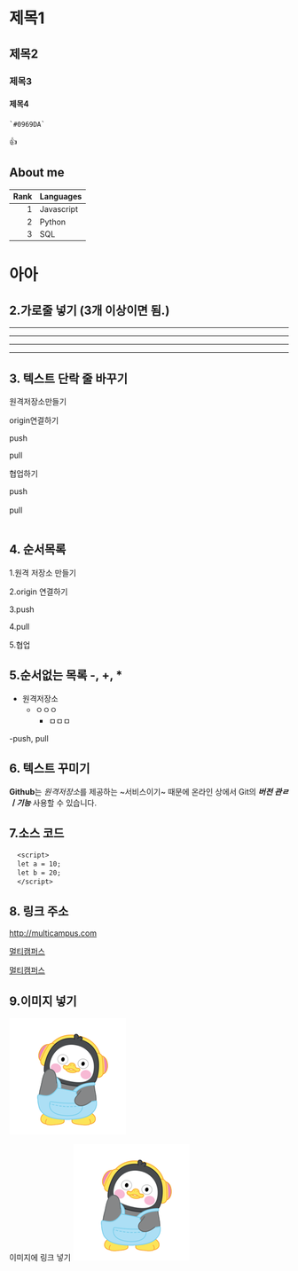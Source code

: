 # 제목1
## 제목2
### 제목3
#### 제목4

	`#0969DA`
:+1:


## About me

| Rank | Languages |
|-----:|-----------|
|     1| Javascript|
|     2| Python    |
|     3| SQL       |

# 아아

## 2.가로줄 넣기 (3개 이상이면 됨.)

---

- - -

***

* * *

## 3. 텍스트 단락 줄 바꾸기

원격저장소만들기

origin연결하기

push

pull

협업하기

push <br><br> pull <br><br>

## 4. 순서목록

1.원격 저장소 만들기

2.origin 연결하기

3.push

4.pull

5.협업

## 5.순서없는 목록 -, +, *
 - 원격저장소
   - ㅇㅇㅇ
     - ㅁㅁㅁ

 -push, pull

## 6. 텍스트 꾸미기
**Github**는 *원격저장소*를 제공하는 ~서비스이기~ 때문에
온라인 상에서 Git의 ***버전 관ㄹ ㅣ기능*** 사용할 수 있습니다.

## 7.소스 코드
```
  <script>
  let a = 10;
  let b = 20;
  </script>
```

## 8. 링크 주소

<http://multicampus.com>

[멀티캠퍼스](http://multicampus.com)

[멀티캠퍼스](http://multicampus.com, "누르면 이동합니다.")

## 9.이미지 넣기
![펭수이미지](./pengsoo.png)

이미지에 링크 넣기
[![펭수이미지](./pengsoo.png)](http://multicampus.com)

